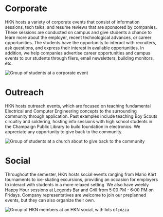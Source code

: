 <script>
    import Events from "../../components/Events.svelte";
    import calendar from "./calendar";
</script>

# Corporate

HKN hosts a variety of corporate events that consist of information sessions, tech talks, and resume reviews that are sponsored by companies. These sessions are conducted on campus and give students a chance to learn more about the employer, recent technological advances, or career opportunities. The students have the opportunity to interact with recruiters, ask questions, and express their interest in available opportunities. In addition, we help companies advertise career opportunities and campus events to our students through fliers, email newsletters, building monitors, etc.

![Group of students at a corporate event](/corporatepic.jpg)

# Outreach

HKN hosts outreach events, which are focused on teaching fundamental Electrical and Computer Engineering concepts to the surrounding community through application. Past examples include teaching Boy Scouts circuitry and soldering, hosting info sessions with high school students in the Champaign Public Library to build foundation in electronics. We appreciate any opportunity to give back to the community.

![Group of students at a church about to give back to the community](/outreachpic.jpg)

# Social

Throughout the semester, HKN hosts social events ranging from Mario Kart tournaments to ice-skating excursions, providing an occasion for employers to interact with students in a more relaxed setting. We also have weekly Happy Hour sessions at Legends Bar and Grill from 5:00 PM - 6:00 PM on Fridays. Company representatives are welcome to join our preplanned events, but they can also organize their own.

![Group of HKN members at an HKN social, with lots of pizza](/socialpic.jpg)